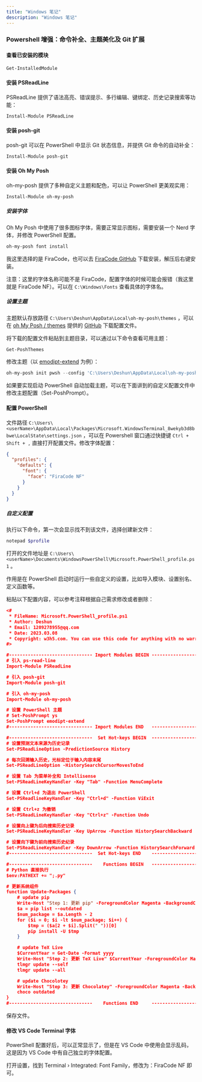 ```yaml
---
title: "Windows 笔记"
description: "Windows 笔记"
---
```


### Powershell 增强：命令补全、主题美化及 Git 扩展

#### 查看已安装的模块

```powershell
Get-InstalledModule
```

#### 安装 PSReadLine

PSReadLine 提供了语法高亮、错误提示、多行编辑、键绑定、历史记录搜索等功能：

```powershell
Install-Module PSReadLine 
```

#### 安装 posh-git

posh-git 可以在 PowerShell 中显示 Git 状态信息，并提供 Git 命令的自动补全：

```powershell
Install-Module posh-git
```

#### 安装 Oh My Posh

oh-my-posh 提供了多种自定义主题和配色，可以让 PowerShell 更美观实用：

```powershell
Install-Module oh-my-posh
```

##### 安装字体

Oh My Posh 中使用了很多图标字体，需要正常显示图标，需要安装一个 Nerd 字体，并修改 PowerShell 配置。

```powershell
oh-my-posh font install
```

我这里选择的是 FiraCode，也可以去 [FiraCode GitHub](https://github.com/ryanoasis/nerd-fonts) 下载安装，解压后右键安装。

注意：这里的字体名称可能不是 FiraCode，配置字体的时候可能会报错（我这里就是 FiraCode NF）。可以在 `C:\Windows\Fonts` 查看具体的字体名。

##### 设置主题

主题默认存放路径 `C:\Users\Deshun\AppData\Local\oh-my-posh\themes` ，可以在 [oh My Posh / themes](https://ohmyposh.dev/docs/themes) 提供的 [GitHub](https://github.com/JanDeDobbeleer/oh-my-posh/tree/main/themes) 下载配置文件。

将下载的配置文件粘贴到主题目录，可以通过以下命令查看可用主题：

```powershell
Get-PoshThemes
```

修改主题（以 [emodipt-extend](https://ohmyposh.dev/docs/themes#emodipt-extend) 为例）：

```powershell
oh-my-posh init pwsh --config 'C:\Users\Deshun\AppData\Local\oh-my-posh\themes\emodipt-extend.omp.json' | Invoke-Expression
```

如果要实现启动 PowerShell 自动加载主题，可以在下面讲到的自定义配置文件中修改主题配置（Set-PoshPrompt）。

#### 配置 PowerShell

文件路径 ‪`C:\Users\<userName>\AppData\Local\Packages\Microsoft.WindowsTerminal_8wekyb3d8bbwe\LocalState\settings.json` ，可以在 Powershell 窗口通过快捷键 `Ctrl + Shift + ,` 直接打开配置文件。修改字体配置：

```json
{
  "profiles": {
    "defaults": {
      "font": {
        "face": "FiraCode NF"
      }
    }
  }
}
```

##### 自定义配置

执行以下命令，第一次会显示找不到该文件，选择创建新文件：

```powershell
notepad $profile
```

打开的文件地址是 `C:\Users\<userName>\Documents\WindowsPowerShell\Microsoft.PowerShell_profile.ps1` 。

作用是在 PowerShell 启动时运行一些自定义的设置，比如导入模块、设置别名、定义函数等。

粘贴以下配置内容，可以参考注释根据自己需求修改或者删除：

```json
<#
 * FileName: Microsoft.PowerShell_profile.ps1
 * Author: Deshun
 * Email: 1209278955@qq.com
 * Date: 2023.03.08
 * Copyright: w3h5.com. You can use this code for anything with no warranty.
#>

#------------------------------- Import Modules BEGIN -------------------------------
# 引入 ps-read-line
Import-Module PSReadLine

# 引入 posh-git
Import-Module posh-git

# 引入 oh-my-posh
Import-Module oh-my-posh

# 设置 PowerShell 主题
# Set-PoshPrompt ys
Set-PoshPrompt emodipt-extend
#------------------------------- Import Modules END   -------------------------------

#-------------------------------  Set Hot-keys BEGIN  -------------------------------
# 设置预测文本来源为历史记录
Set-PSReadLineOption -PredictionSource History

# 每次回溯输入历史，光标定位于输入内容末尾
Set-PSReadLineOption -HistorySearchCursorMovesToEnd

# 设置 Tab 为菜单补全和 Intellisense
Set-PSReadLineKeyHandler -Key "Tab" -Function MenuComplete

# 设置 Ctrl+d 为退出 PowerShell
Set-PSReadlineKeyHandler -Key "Ctrl+d" -Function ViExit

# 设置 Ctrl+z 为撤销
Set-PSReadLineKeyHandler -Key "Ctrl+z" -Function Undo

# 设置向上键为后向搜索历史记录
Set-PSReadLineKeyHandler -Key UpArrow -Function HistorySearchBackward

# 设置向下键为前向搜索历史纪录
Set-PSReadLineKeyHandler -Key DownArrow -Function HistorySearchForward
#-------------------------------  Set Hot-keys END    -------------------------------

#-------------------------------    Functions BEGIN   -------------------------------
# Python 直接执行
$env:PATHEXT += ";.py"

# 更新系统组件
function Update-Packages {
	# update pip
	Write-Host "Step 1: 更新 pip" -ForegroundColor Magenta -BackgroundColor Cyan
	$a = pip list --outdated
	$num_package = $a.Length - 2
	for ($i = 0; $i -lt $num_package; $i++) {
		$tmp = ($a[2 + $i].Split(" "))[0]
		pip install -U $tmp
	}

	# update TeX Live
	$CurrentYear = Get-Date -Format yyyy
	Write-Host "Step 2: 更新 TeX Live" $CurrentYear -ForegroundColor Magenta -BackgroundColor Cyan
	tlmgr update --self
	tlmgr update --all

	# update Chocolotey
	Write-Host "Step 3: 更新 Chocolatey" -ForegroundColor Magenta -BackgroundColor Cyan
	choco outdated
}
#-------------------------------    Functions END     -------------------------------
```

保存文件。

#### 修改 VS Code Terminal 字体

PowerShell 配置好后，可以正常显示了，但是在 VS Code 中使用会显示乱码，这是因为 VS Code 中有自己独立的字体配置。

打开设置，找到 Terminal › Integrated: Font Family，修改为：FiraCode NF 即可。